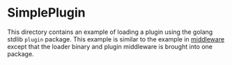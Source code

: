 # SimplePlugin

This directory contains an example of loading a plugin using the golang stdlib `plugin` package. This example is similar
to the example in [middleware](../middleware) except that the loader binary and plugin middleware is brought into one
package.
